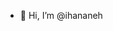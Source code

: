 - 👋 Hi, I’m @ihananeh


<!---
ihananeh/ihananeh is a ✨ special ✨ repository because its `README.md` (this file) appears on your GitHub profile.
You can click the Preview link to take a look at your changes.
--->
